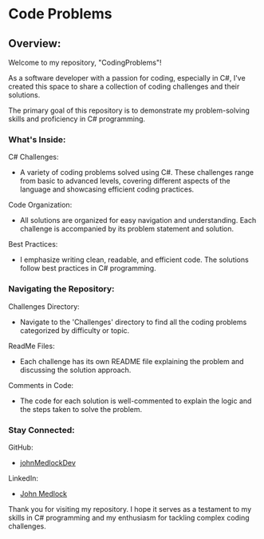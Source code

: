 # Code Problems

## Overview:
Welcome to my repository, "CodingProblems"! 

As a software developer with a passion for coding, especially in C#, I've created this space to share a collection of coding challenges and their solutions. 

The primary goal of this repository is to demonstrate my problem-solving skills and proficiency in C# programming.

### What's Inside:

C# Challenges: 

- A variety of coding problems solved using C#. These challenges range from basic to advanced levels, covering different aspects of the language and showcasing efficient coding practices.

Code Organization: 

- All solutions are organized for easy navigation and understanding. Each challenge is accompanied by its problem statement and solution.

Best Practices: 

- I emphasize writing clean, readable, and efficient code. The solutions follow best practices in C# programming.

### Navigating the Repository: 

Challenges Directory: 
- Navigate to the 'Challenges' directory to find all the coding problems categorized by difficulty or topic.

ReadMe Files: 
- Each challenge has its own README file explaining the problem and discussing the solution approach.

Comments in Code: 
- The code for each solution is well-commented to explain the logic and the steps taken to solve the problem.

### Stay Connected:
GitHub: 
- [johnMedlockDev](https://github.com/johnMedlockDev)

LinkedIn: 
- [John Medlock](https://www.linkedin.com/in/john-medlock-dev/)


Thank you for visiting my repository. I hope it serves as a testament to my skills in C# programming and my enthusiasm for tackling complex coding challenges.
